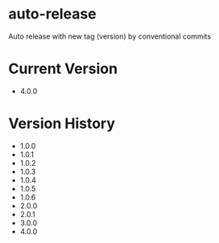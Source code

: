 # auto-release
Auto release with new tag (version) by conventional commits

# Current Version
- 4.0.0

# Version History
- 1.0.0
- 1.0.1
- 1.0.2
- 1.0.3
- 1.0.4
- 1.0.5
- 1.0.6
- 2.0.0
- 2.0.1
- 3.0.0
- 4.0.0
